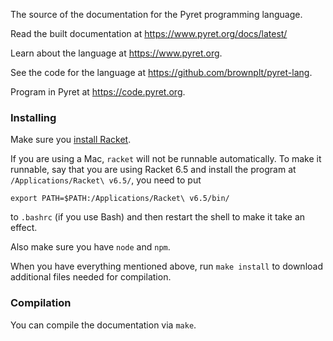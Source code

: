 The source of the documentation for the Pyret programming language.

Read the built documentation at https://www.pyret.org/docs/latest/

Learn about the language at https://www.pyret.org.

See the code for the language at https://github.com/brownplt/pyret-lang.

Program in Pyret at https://code.pyret.org.

### Installing

Make sure you [install Racket](https://racket-lang.org/download/).

If you are using a Mac, `racket` will not be runnable automatically.
To make it runnable, say that you are using Racket 6.5 and install the program at
`/Applications/Racket\ v6.5/`, you need to put

    export PATH=$PATH:/Applications/Racket\ v6.5/bin/

to `.bashrc` (if you use Bash) and then restart the shell to make it take
an effect.

Also make sure you have `node` and `npm`.

When you have everything mentioned above, run `make install` to download
additional files needed for compilation.

### Compilation

You can compile the documentation via `make`.
